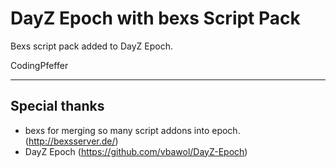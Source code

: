 **DayZ Epoch with bexs Script Pack**
====================================

Bexs script pack added to DayZ Epoch.

CodingPfeffer

--------------------------
Special thanks
--------------------------
* bexs for merging so many script addons into epoch. (http://bexsserver.de/)
* DayZ Epoch (https://github.com/vbawol/DayZ-Epoch)
